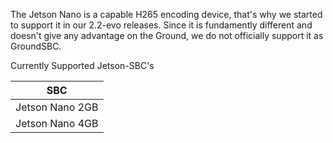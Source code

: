 The Jetson Nano is a capable H265 encoding device, that's why we started to support it in our 
2.2-evo releases.
Since it is fundamently different and doesn't give any advantage on the Ground, we do not officially support it as GroundSBC.

Currently Supported Jetson-SBC's

| SBC                                   | 
| ------------------------------------- |
| Jetson Nano 2GB                       |
| Jetson Nano 4GB                       |

